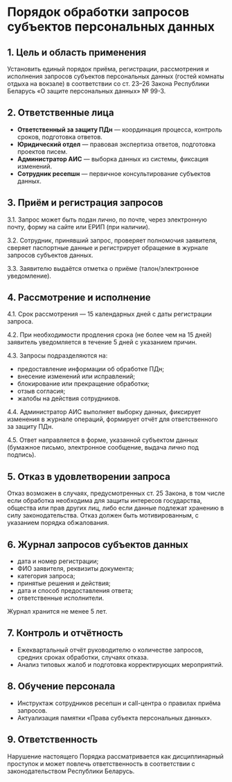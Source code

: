 # Порядок обработки запросов субъектов персональных данных

## 1. Цель и область применения

Установить единый порядок приёма, регистрации, рассмотрения и исполнения запросов субъектов персональных данных (гостей комнаты отдыха на вокзале) в соответствии со ст. 23–26 Закона Республики Беларусь «О защите персональных данных» № 99-З.

## 2. Ответственные лица

- **Ответственный за защиту ПДн** — координация процесса, контроль сроков, подготовка ответов.
- **Юридический отдел** — правовая экспертиза ответов, подготовка проектов писем.
- **Администратор АИС** — выборка данных из системы, фиксация изменений.
- **Сотрудник ресепшн** — первичное консультирование субъектов данных.

## 3. Приём и регистрация запросов

3.1. Запрос может быть подан лично, по почте, через электронную почту, форму на сайте или ЕРИП (при наличии).

3.2. Сотрудник, принявший запрос, проверяет полномочия заявителя, сверяет паспортные данные и регистрирует обращение в журнале запросов субъектов данных.

3.3. Заявителю выдаётся отметка о приёме (талон/электронное уведомление).

## 4. Рассмотрение и исполнение

4.1. Срок рассмотрения — 15 календарных дней с даты регистрации запроса.

4.2. При необходимости продления срока (не более чем на 15 дней) заявитель уведомляется в течение 5 дней с указанием причин.

4.3. Запросы подразделяются на:
- предоставление информации об обработке ПДн;
- внесение изменений или исправлений;
- блокирование или прекращение обработки;
- отзыв согласия;
- жалобы на действия сотрудников.

4.4. Администратор АИС выполняет выборку данных, фиксирует изменения в журнале операций, формирует отчёт для ответственного за защиту ПДн.

4.5. Ответ направляется в форме, указанной субъектом данных (бумажное письмо, электронное сообщение, выдача лично под подпись).

## 5. Отказ в удовлетворении запроса

Отказ возможен в случаях, предусмотренных ст. 25 Закона, в том числе если обработка необходима для защиты интересов государства, общества или прав других лиц, либо если данные подлежат хранению в силу законодательства. Отказ должен быть мотивированным, с указанием порядка обжалования.

## 6. Журнал запросов субъектов данных

- дата и номер регистрации;
- ФИО заявителя, реквизиты документа;
- категория запроса;
- принятые решения и действия;
- дата и способ предоставления ответа;
- ответственные исполнители.

Журнал хранится не менее 5 лет.

## 7. Контроль и отчётность

- Ежеквартальный отчёт руководителю о количестве запросов, средних сроках обработки, случаях отказа.
- Анализ типовых жалоб и подготовка корректирующих мероприятий.

## 8. Обучение персонала

- Инструктаж сотрудников ресепшн и call-центра о правилах приёма запросов.
- Актуализация памятки «Права субъекта персональных данных».

## 9. Ответственность

Нарушение настоящего Порядка рассматривается как дисциплинарный проступок и может повлечь ответственность в соответствии с законодательством Республики Беларусь.
